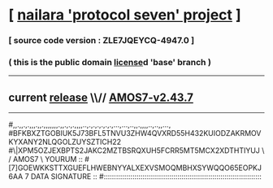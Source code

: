 
# [ [nailara 'protocol seven' project](http://nailara.network/) ]

### [ source code version : ZLE7JQEYCQ-4947.0 ]

### ( this is the public domain [license](../license)d 'base' branch )
---
## current [release](https://github.com/nailara-technologies/protocol-7/releases) \\\\// [AMOS7-v2.43.7](https://github.com/nailara-technologies/protocol-7/releases/tag/AMOS7-v2.43.7)
---

#,,.,,.,.,,,.,,.,,,,,,,.,,.,.,.,,,,..,.,.,.,.,.,.,...,...,..,,.,,,,..,..,,...,
#BFKBXZTGOBIUK5J73BFL5TNVU3ZHW4QVXRD55H432KUIODZAKRMOVKYXANY2NLQGOLZUYSZTICH22
#\\\|XPM5OZJEXBPTS2JAKC2MZTBSRQXUH5FCRR5MT5MCX2XDTHTIYUJ \ / AMOS7 \ YOURUM ::
#\[7]GOEWKKSTTXGUEFLHWEBNYYALXEXVSMOQMBHXSYWQQO65EOPKJ6AA 7  DATA SIGNATURE ::
#:::::::::::::::::::::::::::::::::::::::::::::::::::::::::::::::::::::::::::::
